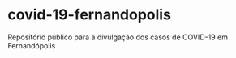 # covid-19-fernandopolis
Repositório público para a divulgação dos casos de COVID-19 em Fernandópolis
